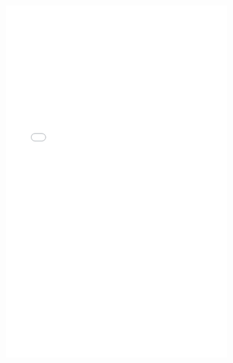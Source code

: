 <iframe src="/images/IncomeSlider.html" allow = "fullscreen" width = "100%" height = "800" style="border:none;"/></iframe>
